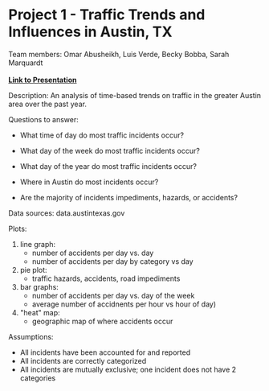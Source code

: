 # Project 1 - Traffic Trends and Influences in Austin, TX

Team members:
Omar Abusheikh,
Luis Verde,
Becky Bobba,
Sarah Marquardt
<br><br>**[Link to Presentation](https://docs.google.com/presentation/d/1TF4UrC2hs1EZ9PrRqdeRnq1IR_v6a1V49CZq8ZrcmCQ/edit?usp=sharing)**

Description:
An analysis of time-based trends on traffic in the greater Austin area over the past year.

Questions to answer:
- What time of day do most traffic incidents occur?

- What day of the week do most traffic incidents occur?
  
- What day of the year do most traffic incidents occur?
  
- Where in Austin do most incidents occur?

- Are the majority of incidents impediments, hazards, or accidents? 


Data sources: 
data.austintexas.gov


Plots:
1. line graph:
	- number of accidents per day vs. day
	- number of accidents per day by category vs day
2. pie plot:
	- traffic hazards, accidents, road impediments
3. bar graphs:
	- number of accidents per day vs. day of the week
	- average number of accidnents per hour vs hour of day)
4. "heat" map:
	- geographic map of where accidents occur


Assumptions:
- All incidents have been accounted for and reported
- All incidents are correctly categorized
- All incidents are mutually exclusive; one incident does not have 2 categories


